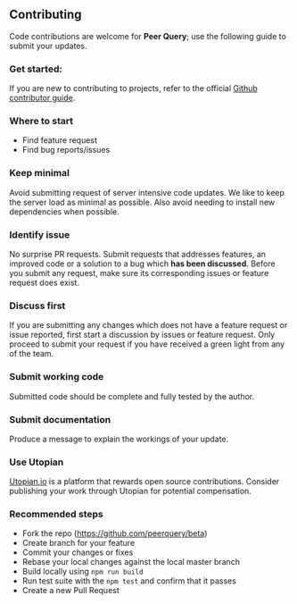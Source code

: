 ## Contributing

Code contributions are welcome for **Peer Query**; use the following guide to submit your updates.

### Get started:

If you are new to contributing to projects, refer to the official [Github contributor guide](https://help.github.com/articles/fork-a-repo/).

### Where to start

-   Find feature request
-   Find bug reports/issues

### Keep minimal

Avoid submitting request of server intensive code updates. We like to keep the server load as minimal as possible. Also avoid needing to install new dependencies when possible.

### Identify issue

No surprise PR requests. Submit requests that addresses features, an improved code or a solution to a bug which **has been discussed**. Before you submit any request, make sure its corresponding issues or feature request does exist.

### Discuss first

If you are submitting any changes which does not have a feature request or issue reported, first start a discussion by issues or feature request. Only proceed to submit your request if you have received a green light from any of the team.

### Submit working code

Submitted code should be complete and fully tested by the author.

### Submit documentation

Produce a message to explain the workings of your update.

### Use Utopian

[Utopian.io](https://utopian.io) is a platform that rewards open source contributions. Consider publishing your work through Utopian for potential compensation.

### Recommended steps

-   Fork the repo (https://github.com/peerquery/beta)
-   Create branch for your feature
-   Commit your changes or fixes
-   Rebase your local changes against the local master branch
-   Build locally using `npm run build`
-   Run test suite with the `npm test` and confirm that it passes
-   Create a new Pull Request
